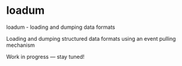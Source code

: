 # loadum

loadum - loading and dumping data formats

Loading and dumping structured data formats using an event pulling mechanism

Work in progress — stay tuned!
